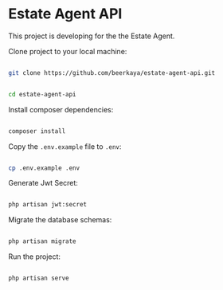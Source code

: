 # Estate Agent API


This project is developing for the the Estate Agent.


Clone project to your local machine:

```bash

git clone https://github.com/beerkaya/estate-agent-api.git

```

```bash

cd estate-agent-api

```
  

Install composer dependencies:

```bash

composer install

```


Copy the `.env.example` file to `.env`:

```bash

cp .env.example .env

```


Generate Jwt Secret:

```bash

php artisan jwt:secret

```
  

Migrate the database schemas:

```bash

php artisan migrate

```


Run the project:

```bash

php artisan serve

```
